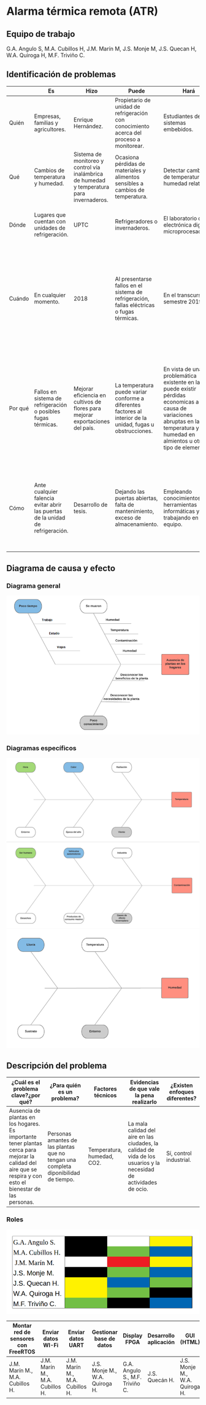 # Alarma térmica remota (ATR)
## Equipo de trabajo
G.A. Angulo S, M.A. Cubillos H, J.M. Marín M, J.S. Monje M, J.S. Quecan H, W.A. Quiroga H, M.F. Triviño C.

## Identificación de problemas

| | **Es**	| **Hizo** |	**Puede** |	**Hará** |	**Haría** |	**Podría** |
| ---- | ---- | ---- | ---- | ---- | ---- | ---- |
| Quién | Empresas, familias y agricultores. | Enrique Hernández. | Propietario de unidad de refrigeración con conocimiento acerca del proceso a monitorear. | Estudiantes de sistemas embebidos. | Interesados en monitoreo de temperatura y humedad en espacio con alto valor económico o investigativo desde cualquier lugar. | Personas  con  capacidad de programar, entender el  hardware   y el software del  sistema. |
| Qué | Cambios de temperatura y humedad. | Sistema de monitoreo y control vía inalámbrica de humedad y temperatura para invernaderos. | Ocasiona pérdidas de materiales y alimentos sensibles a cambios de temperatura. | Detectar cambios de temperatura o humedad relativa. | Revisar alarma, verificar y corregir fallos. | Notificar a usuarios sobre cambios de temperatura y/o humedad relativa. |
| Dónde | Lugares que cuentan con unidades de refrigeración. | UPTC | Refrigeradores o invernaderos. | El laboratorio de electrónica digital y microprocesadores. | En lugares que requieran  de un monitoreo  de temperatura y humedad. | Recintos que requieran de un monitoreo  de temperatura  y humedad. |
| Cuándo | En cualquier momento. | 2018 | Al presentarse fallos en el sistema de refrigeración, fallas eléctricas o fugas térmicas. | En el transcurso del semestre 2019-3. | Una de ventajas del sistema es que el censado es contante es decir el sistema estará midiendo variables los horarios de operación, por ende es un sistema en tiempo real, desde luego habrá momentos de alarma definidos por los limites operativos de la aplicación. | Cuando existen  cambios de temperatura abruptos. Teniendo en  cuenta conocimientos de diseño. |
| Por qué | Fallos en sistema de refrigeración o posibles fugas térmicas. | Mejorar eficiencia en cultivos de flores para mejorar exportaciones del país. | La temperatura puede variar conforme a diferentes factores al interior de la unidad, fugas u obstrucciones. | En vista de una problemática existente en la cual puede existir pérdidas economicas a causa de variaciones abruptas en la temperatura y humedad en almientos u otro tipo de elementos. | El control eficiente de temperatura y humedad es un imperativo, escalable desde necesidades de confort hasta procesos industriales y el estar en retroalimentación con el usuario, genera una sensación de confiablidad y eficacia en el hogar o empresa. | Por fallas relacionadas por el sistema de control o  los dispositivos de refrigeración. |
| Cómo | Ante cualquier falencia evitar abrir las puertas de la unidad de refrigeración. | Desarrollo de tesis. | Dejando las puertas abiertas, falta de mantenimiento, exceso de almacenamiento. | Empleando conocimientos en herramientas informáticas y trabajando en equipo. | Por medio de sensores, microcontroladores, microprocesadores, Fpga, aplicativos y bases de datos. | Beneficiar a empresas del sector agroindustrial, por medio de determinar de cómo influye la temperatura, en el correcto crecimiento de los cultivos. |

## Diagrama de causa y efecto
### Diagrama general
 ![alt text](https://github.com/Fernanda-Trivino/Alarma-termica-remota---ATR/blob/master/Diagrama0.PNG)
### Diagramas específicos
 ![alt text](https://github.com/Fernanda-Trivino/Alarma-termica-remota---ATR/blob/master/Diagrama1.PNG)
 ![alt text](https://github.com/Fernanda-Trivino/Alarma-termica-remota---ATR/blob/master/Diagrama2.PNG)
 ![alt text](https://github.com/Fernanda-Trivino/Alarma-termica-remota---ATR/blob/master/Diagrama3.PNG)

## Descripción del problema

|**¿Cuál es el problema clave?¿por qué?**|**¿Para quién es un problema?**|**Factores técnicos**|**Evidencias de que vale la pena realizarlo**|**¿Existen enfoques diferentes?**|
| ---- | ---- | ---- | ---- | ---- |
|Ausencia de plantas en los hogares. Es importante tener plantas cerca para mejorar la calidad del aire que se respira y con esto el bienestar de las personas.|Personas amantes de las plantas que no tengan una completa diponibilidad de tiempo.|Temperatura, humedad, CO2.|La mala calidad del aire en las ciudades, la calidad de vida de los usuarios y la necesidad de actividades de ocio.|Sí, control industrial.| 

### Roles

![alt text](https://github.com/Fernanda-Trivino/Alarma-termica-remota---ATR/blob/master/Embebidos.png)

|**Montar red de sensores con FreeRTOS**|**Enviar datos WI-Fi**|**Enviar datos UART**|**Gestionar base de datos**|**Display FPGA**|**Desarrollo aplicación**|**GUI (HTML)**|**Prototipado 3D**|
| ---- | ---- | ---- | ---- | ---- | ---- | ---- | ---- |
|J.M. Marín M., M.A. Cubillos H.|J.M. Marín M., M.A. Cubillos H.|J.M. Marín M., M.A. Cubillos H.|J.S. Monje M., W.A. Quiroga H.|G.A. Angulo S., M.F. Triviño C.|J.S. Quecán H.|J.S. Monje M., W.A. Quiroga H.|M.A. Cubillos H.|


